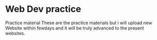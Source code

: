 # Web Dev practice
 Practice material
These are the practice materials but i will upload new Website within fewdays and it will be truly advanced to the present websites.